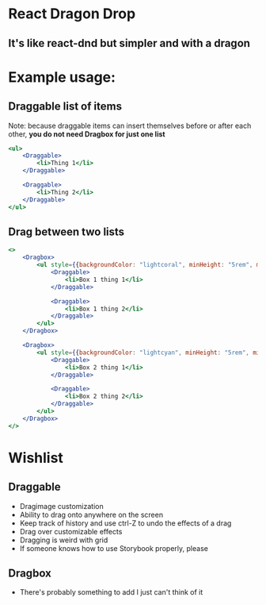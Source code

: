 # React Dragon Drop
## It's like react-dnd but simpler and with a dragon

# Example usage:

## Draggable list of items
Note: because draggable items can insert themselves before or after each other, 
**you do not need Dragbox for just one list**

```jsx
<ul>
    <Draggable>
        <li>Thing 1</li>
    </Draggable>

    <Draggable>
        <li>Thing 2</li>
    </Draggable>
</ul>
```

## Drag between two lists
```jsx
<>
    <Dragbox>
        <ul style={{backgroundColor: "lightcoral", minHeight: "5rem", minWidth: "5rem"}}>
            <Draggable>
                <li>Box 1 thing 1</li>
            </Draggable>

            <Draggable>
                <li>Box 1 thing 2</li>
            </Draggable>
        </ul>   
    </Dragbox>

    <Dragbox>
        <ul style={{backgroundColor: "lightcyan", minHeight: "5rem", minWidth: "5rem"}}>
            <Draggable>
                <li>Box 2 thing 1</li>
            </Draggable>

            <Draggable>
                <li>Box 2 thing 2</li>
            </Draggable>
        </ul>
    </Dragbox>
</>
```


# Wishlist
## Draggable
- Dragimage customization
- Ability to drag onto anywhere on the screen
- Keep track of history and use ctrl-Z to undo the effects of a drag
- Drag over customizable effects
- Dragging is weird with grid 
- If someone knows how to use Storybook properly, please

## Dragbox
- There's probably something to add I just can't think of it 